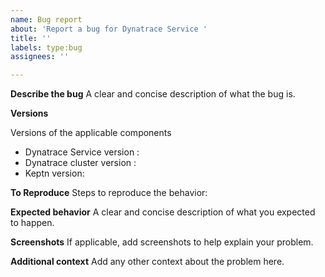 ```yaml
---
name: Bug report
about: 'Report a bug for Dynatrace Service '
title: ''
labels: type:bug
assignees: ''

---
```


**Describe the bug**
A clear and concise description of what the bug is.

**Versions**

Versions of the applicable components

* Dynatrace Service version : 
* Dynatrace cluster version :
* Keptn version:

**To Reproduce**
Steps to reproduce the behavior:

**Expected behavior**
A clear and concise description of what you expected to happen.

**Screenshots**
If applicable, add screenshots to help explain your problem.

**Additional context**
Add any other context about the problem here.
